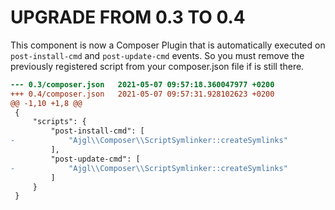 UPGRADE FROM 0.3 TO 0.4
=======================

This component is now a Composer Plugin that is automatically executed on
`post-install-cmd` and `post-update-cmd` events. So you must remove the
previously registered script from your composer.json file if is still there.

```diff
--- 0.3/composer.json   2021-05-07 09:57:18.360047977 +0200
+++ 0.4/composer.json   2021-05-07 09:57:31.928102623 +0200
@@ -1,10 +1,8 @@
 {
     "scripts": {
         "post-install-cmd": [
-            "Ajgl\\Composer\\ScriptSymlinker::createSymlinks"
         ],
         "post-update-cmd": [
-            "Ajgl\\Composer\\ScriptSymlinker::createSymlinks"
         ]
     }
 }
```
